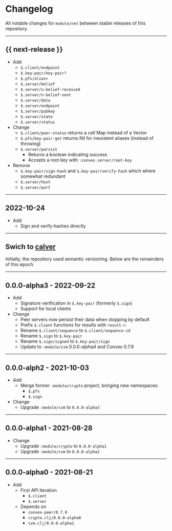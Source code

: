# Changelog

All notable changes for `module/net` between stable releases of this
repository.


---


## {{ next-release }}

- Add
    - `$.client/endpoint`
    - `$.key-pair/key-pair?`
    - `$.pfx/alias+`
    - `$.server/belief`
    - `$.server/n-belief-received`
    - `$.server/n-belief-sent`
    - `$.server/data`
    - `$.server/endpoint`
    - `$.server/pubkey`
    - `$.server/state`
    - `$.server/status`
- Change
    - `$.client/peer-status` returns a cell Map instead of a Vector
    - `$.pfx/key-pair-get` returns Nil for inexistent aliases (instead of throwing)
    - `$.server/persist`
        - Returns a boolean indicating success
        - Accepts a root key with `:convex.server/root-key`
- Remove
    - `$.key-pair/sign-hash` and `$.key-pair/verify-hash` which where somewhat redundant
    - `$.server/host`
    - `$.server/port`


---


## 2022-10-24

- Add
  - Sign and verify hashes directly


---


## Swich to [calver](https://calver.org)

Initially, the repository used semantic versioning. Below are the remainders of
this epoch.


---


## 0.0.0-alpha3 - 2022-09-22

- Add
    - Signature verification in `$.key-pair` (formerly `$.sign`)
    - Support for local clients
- Change
    - Peer servers now persist their data when stopping by default
    - Prefix `$.client` functions for results with `result->`
    - Rename `$.client/sequence` to `$.client/sequence-id`
    - Rename `$.sign` to `$.key-pair`
    - Rename `$.sign/signed` to `$.key-pair/sign`
    - Update to `:module/cvm` 0.0.0-alpha4 and Convex 0.7.9


---


## 0.0.0-alph2 - 2021-10-03

- Add
    - Merge former `:module/crypto` project, bringing new namespaces:
        - `$.pfx`
        - `$.sign`
- Change
    - Upgrade `:module/cvm` to `0.0.0-alpha3`


---


## 0.0.0-alpha1 - 2021-08-28

- Change
    - Upgrade `:module/crypto` to `0.0.0-alpha1`
    - Upgrade `:module/cvm` to `0.0.0-alpha2`


---


## 0.0.0-alpha0 - 2021-08-21

- Add
    - First API iteration
        - `$.client`
        - `$.server`
    - Depends on
        - `convex-peer/0.7.0`
        - `crypto.clj/0.0.0-alpha0`
        - `cvm.clj/0.0.0-alpha1`
